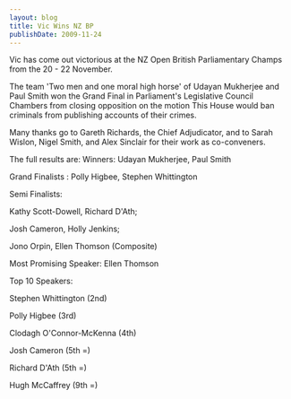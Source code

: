 ```yaml
---
layout: blog
title: Vic Wins NZ BP
publishDate: 2009-11-24
---
```

Vic has come out victorious at the NZ Open British Parliamentary Champs from the 20 - 22 November.

The team 'Two men and one moral high horse' of Udayan Mukherjee and Paul Smith won the Grand Final in Parliament's Legislative Council Chambers from closing opposition on the motion This House would ban criminals from publishing accounts of their crimes.

Many thanks go to Gareth Richards, the Chief Adjudicator, and to Sarah Wislon, Nigel Smith, and Alex Sinclair for their work as co-conveners.


The full results are:
Winners: Udayan Mukherjee, Paul Smith

Grand Finalists : Polly Higbee, Stephen Whittington

Semi Finalists:

Kathy Scott-Dowell, Richard D'Ath;

Josh Cameron, Holly Jenkins;

Jono Orpin, Ellen Thomson (Composite)

Most Promising Speaker: Ellen Thomson

Top 10 Speakers:

Stephen Whittington (2nd)

Polly Higbee (3rd)

Clodagh O'Connor-McKenna (4th)

Josh Cameron (5th =)

Richard D'Ath (5th =)

Hugh McCaffrey (9th =)
